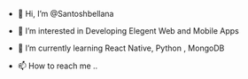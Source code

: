 - 👋 Hi, I’m @Santoshbellana
- 👀 I’m interested in Developing Elegent Web and Mobile Apps
- 🌱 I’m currently learning React Native, Python , MongoDB

- 📫 How to reach me ..

<!---
Santoshbellana/Santoshbellana is a ✨ special ✨ repository because its `README.md` (this file) appears on your GitHub profile.
You can click the Preview link to take a look at your changes.
--->
